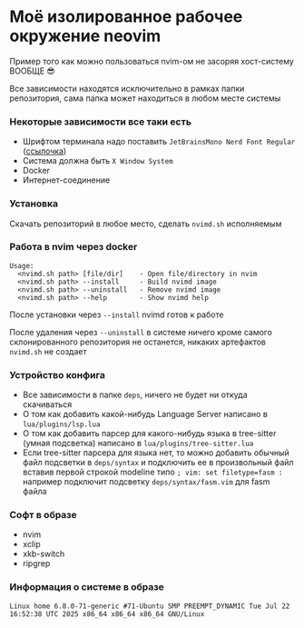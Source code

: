 # Моё изолированное рабочее окружение neovim

Пример того как можно пользоваться nvim-ом не засоряя хост-систему ВООБЩЕ 😎

Все зависимости находятся исключительно в рамках папки репозитория, сама папка может находиться в любом месте системы 

### Некоторые зависимости все таки есть

- Шрифтом терминала надо поставить `JetBrainsMono Nerd Font Regular` ([ссылочка](https://www.nerdfonts.com/font-downloads))
- Система должна быть `X Window System`
- Docker
- Интернет-соединение

### Установка

Скачать репозиторий в любое место, сделать `nvimd.sh` исполняемым 

### Работа в nvim через docker

```
Usage:
  <nvimd.sh path> [file/dir]    - Open file/directory in nvim
  <nvimd.sh path> --install     - Build nvimd image
  <nvimd.sh path> --uninstall   - Remove nvimd image
  <nvimd.sh path> --help        - Show nvimd help
```

После установки через `--install` nvimd готов к работе

После удаления через `--uninstall` в системе ничего кроме самого склонированного репозитория не останется, никаких артефактов `nvimd.sh` не создает

### Устройство конфига

- Все зависимости в папке `deps`, ничего не будет ни откуда скачиваться
- О том как добавить какой-нибудь Language Server написано в `lua/plugins/lsp.lua`
- О том как добавить парсер для какого-нибудь языка в tree-sitter (умная подсветка) написано в `lua/plugins/tree-sitter.lua`
- Если tree-sitter парсера для языка нет, то можно добавить обычный файл подсветки в `deps/syntax` и подключить ее в произвольный файл вставив первой строкой modeline типо `; vim: set filetype=fasm :` например подключит подсветку `deps/syntax/fasm.vim` для fasm файла

### Софт в образе 

- nvim
- xclip
- xkb-switch
- ripgrep

### Информация о системе в образе

```
Linux home 6.8.0-71-generic #71-Ubuntu SMP PREEMPT_DYNAMIC Tue Jul 22 16:52:38 UTC 2025 x86_64 x86_64 x86_64 GNU/Linux
```
